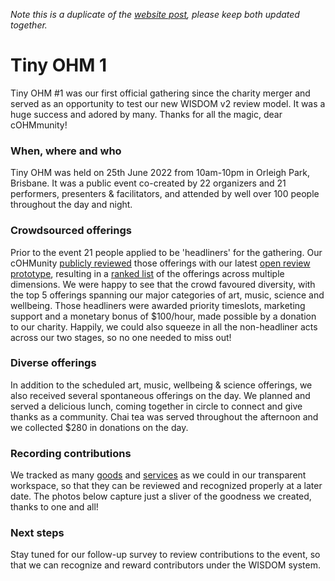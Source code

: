 _Note this is a duplicate of the [website post](https://openheartmind.org/tiny-ohm-1), please keep both updated together._

# Tiny OHM 1
Tiny OHM #1 was our first official gathering since the charity merger and served as an opportunity to test our new WISDOM v2 review model. It was a huge success and adored by many. Thanks for all the magic, dear cOHMmunity!

### When, where and who
Tiny OHM was held on 25th June 2022 from 10am-10pm in Orleigh Park, Brisbane. It was a public event co-created by 22 organizers and 21 performers, presenters & facilitators, and attended by well over 100 people throughout the day and night.

### Crowdsourced offerings
Prior to the event 21 people applied to be 'headliners' for the gathering. Our cOHMunity [publicly reviewed](https://docs.google.com/spreadsheets/d/1pQZDUxfWp-bcdKmXRrk9xqruLK9EkOj3TJ03FbdaIDM/edit?usp=sharing) those offerings with our latest [open review prototype](https://github.com/openheartmind/WISDOM/blob/main/reports/WISDOM_v2.md), resulting in a [ranked list](https://docs.google.com/spreadsheets/d/1UBonYNYcRWKW1PDkZH619Lo8JXC3QqYqPpKx5MDpAyI/edit?usp=sharing) of the offerings across multiple dimensions. We were happy to see that the crowd favoured diversity, with the top 5 offerings spanning our major categories of art, music, science and wellbeing. Those headliners were awarded priority timeslots, marketing support and a monetary bonus of $100/hour, made possible by a donation to our charity. Happily, we could also squeeze in all the non-headliner acts across our two stages, so no one needed to miss out! 

### Diverse offerings
In addition to the scheduled art, music, wellbeing & science offerings, we also received several spontaneous offerings on the day. We planned and served a delicious lunch, coming together in circle to connect and give thanks as a community. Chai tea was served throughout the afternoon and we collected $280 in donations on the day.

### Recording contributions
We tracked as many [goods](https://sharing.clickup.com/36615879/l/h/6-186768116-1/a17adeecbd7f869) and [services](https://sharing.clickup.com/36615879/l/h/6-180893388-1/eb08a0b5910c2d6) as we could in our transparent workspace, so that they can be reviewed and recognized properly at a later date. The photos below capture just a sliver of the goodness we created, thanks to one and all!

### Next steps
Stay tuned for our follow-up survey to review contributions to the event, so that we can recognize and reward contributors under the WISDOM system.

